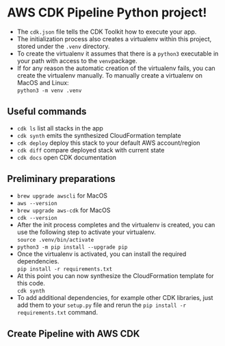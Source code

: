 
# AWS CDK Pipeline Python project!

- The `cdk.json` file tells the CDK Toolkit how to execute your app.
- The initialization process also creates a virtualenv within this project, stored under the `.venv` directory. 
- To create the virtualenv it assumes that there is a `python3` executable in your path with access to the `venv`package.
- If for any reason the automatic creation of the virtualenv fails, you can create the virtualenv manually. To manually create a virtualenv on MacOS and Linux:<br>
`python3 -m venv .venv`
## Useful commands

 * `cdk ls`          list all stacks in the app
 * `cdk synth`       emits the synthesized CloudFormation template
 * `cdk deploy`      deploy this stack to your default AWS account/region
 * `cdk diff`        compare deployed stack with current state
 * `cdk docs`        open CDK documentation

## Preliminary preparations
* `brew upgrade awscli` for MacOS 
* `aws --version` 
* `brew upgrade aws-cdk` for MacOS
* `cdk --version`
* After the init process completes and the virtualenv is created, you can use the following
step to activate your virtualenv.<br>
`source .venv/bin/activate`
* `python3 -m pip install --upgrade pip` 
* Once the virtualenv is activated, you can install the required dependencies.<br>
`pip install -r requirements.txt`
* At this point you can now synthesize the CloudFormation template for this code.<br>
`cdk synth`
* To add additional dependencies, for example other CDK libraries, just add
them to your `setup.py` file and rerun the `pip install -r requirements.txt`
command.

## Create Pipeline with AWS CDK





